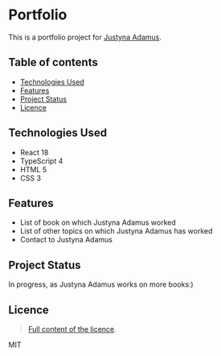 # Portfolio

This is a portfolio project for [Justyna Adamus](https://www.linkedin.com/in/justyna-adamus-93a421286/).

## Table of contents
* [Technologies Used](#technologies-used)
* [Features](#features)
* [Project Status](#project-status)
* [Licence](#licence)

## Technologies Used

* React 18
* TypeScript 4
* HTML 5
* CSS 3

## Features

* List of book on which Justyna Adamus worked
* List of other topics on which Justyna Adamus has worked
* Contact to Justyna Adamus

## Project Status
In progress, as Justyna Adamus works on more books:)

## Licence

> [Full content of the licence](LICENCE).

MIT